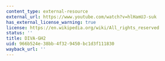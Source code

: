 ```yaml
---
content_type: external-resource
external_url: https://www.youtube.com/watch?v=hlHamUJ-suk
has_external_license_warning: true
license: https://en.wikipedia.org/wiki/All_rights_reserved
status: ''
title: DIVA-GH2
uid: 966b524e-38bb-4f32-9450-bc1d3f111830
wayback_url: ''
---
```

